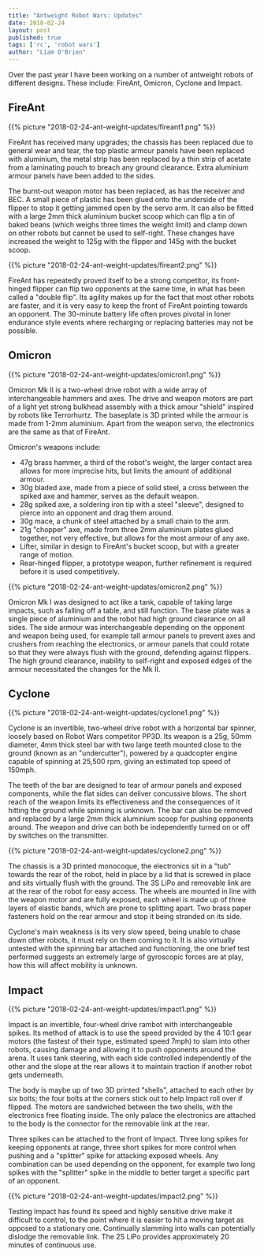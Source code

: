 ```yaml
---
title: "Antweight Robot Wars: Updates"
date: 2018-02-24
layout: post
published: true
tags: ['rc', 'robot wars']
author: "Liam O'Brien"
---
```


Over the past year I have been working on a number of antweight robots of different designs. These include: FireAnt, Omicron, Cyclone and Impact.

## FireAnt

{{% picture "2018-02-24-ant-weight-updates/fireant1.png" %}}

FireAnt has received many upgrades; the chassis has been replaced due to general wear and tear, the top plastic armour panels have been replaced with aluminium, the metal strip has been replaced by a thin strip of acetate from a laminating pouch to breach any ground clearance. Extra aluminium armour panels have been added to the sides.

<!--more-->

The burnt-out weapon motor has been replaced, as has the receiver and BEC. A small piece of plastic has been glued onto the underside of the flipper to stop it getting jammed open by the servo arm. It can also be fitted with a large 2mm thick aluminium bucket scoop which can flip a tin of baked beans (which weighs three times the weight limit) and clamp down on other robots but cannot be used to self-right. These changes have increased the weight to 125g with the flipper and 145g with the bucket scoop.

{{% picture "2018-02-24-ant-weight-updates/fireant2.png" %}}

FireAnt has repeatedly proved itself to be a strong competitor, its front-hinged flipper can flip two opponents at the same time, in what has been called a "double flip". Its agility makes up for the fact that most other robots are faster, and it is very easy to keep the front of FireAnt pointing towards an opponent. The 30-minute battery life often proves pivotal in loner endurance style events where recharging or replacing batteries may not be possible.

## Omicron

{{% picture "2018-02-24-ant-weight-updates/omicron1.png" %}}

Omicron Mk II is a two-wheel drive robot with a wide array of interchangeable hammers and axes. The drive and weapon motors are part of a light yet strong bulkhead assembly with a thick amour "shield" inspired by robots like Terrorhurtz. The baseplate is 3D printed while the armour is made from 1-2mm aluminium. Apart from the weapon servo, the electronics are the same as that of FireAnt.

Omicron's weapons include:

- 47g brass hammer, a third of the robot's weight, the larger contact area allows for more imprecise hits, but limits the amount of additional armour.
- 30g bladed axe, made from a piece of solid steel, a cross between the spiked axe and hammer, serves as the default weapon.
- 28g spiked axe, a soldering iron tip with a steel "sleeve", designed to pierce into an opponent and drag them around.
- 30g mace, a chunk of steel attached by a small chain to the arm.
- 21g "chopper" axe, made from three 2mm aluminium plates glued together, not very effective, but allows for the most armour of any axe.
- Lifter, similar in design to FireAnt's bucket scoop, but with a greater range of motion.
- Rear-hinged flipper, a prototype weapon, further refinement is required before it is used competitively.

{{% picture "2018-02-24-ant-weight-updates/omicron2.png" %}}

Omicron Mk I was designed to act like a tank, capable of taking large impacts, such as falling off a table, and still function. The base plate was a single piece of aluminium and the robot had high ground clearance on all sides. The side armour was interchangeable depending on the opponent and weapon being used, for example tall armour panels to prevent axes and crushers from reaching the electronics, or armour panels that could rotate so that they were always flush with the ground, defending against flippers. The high ground clearance, inability to self-right and exposed edges of the armour necessitated the changes for the Mk II.

## Cyclone

{{% picture "2018-02-24-ant-weight-updates/cyclone1.png" %}}

Cyclone is an invertible, two-wheel drive robot with a horizontal bar spinner, loosely based on Robot Wars competitor PP3D. Its weapon is a 25g, 50mm diameter, 4mm thick steel bar with two large teeth mounted close to the ground (known as an "undercutter"), powered by a quadcopter engine capable of spinning at 25,500 rpm, giving an estimated top speed of 150mph.

The teeth of the bar are designed to tear of armour panels and exposed components, while the flat sides can deliver concussive blows. The short reach of the weapon limits its effectiveness and the consequences of it hitting the ground while spinning is unknown. The bar can also be removed and replaced by a large 2mm thick aluminium scoop for pushing opponents around. The weapon and drive can both be independently turned on or off by switches on the transmitter.

{{% picture "2018-02-24-ant-weight-updates/cyclone2.png" %}}

The chassis is a 3D printed monocoque, the electronics sit in a "tub" towards the rear of the robot, held in place by a lid that is screwed in place and sits virtually flush with the ground. The 3S LiPo and removable link are at the rear of the robot for easy access. The wheels are mounted in line with the weapon motor and are fully exposed, each wheel is made up of three layers of elastic bands, which are prone to splitting apart. Two brass paper fasteners hold on the rear armour and stop it being stranded on its side.

Cyclone's main weakness is its very slow speed, being unable to chase down other robots, it must rely on them coming to it. It is also virtually untested with the spinning bar attached and functioning, the one brief test performed suggests an extremely large of gyroscopic forces are at play, how this will affect mobility is unknown.

## Impact

{{% picture "2018-02-24-ant-weight-updates/impact1.png" %}}

Impact is an invertible, four-wheel drive rambot with interchangeable spikes. Its method of attack is to use the speed provided by the 4 10:1 gear motors (the fastest of their type, estimated speed 7mph) to slam into other robots, causing damage and allowing it to push opponents around the arena. It uses tank steering, with each side controlled independently of the other and the slope at the rear allows it to maintain traction if another robot gets underneath.

The body is maybe up of two 3D printed "shells", attached to each other by six bolts; the four bolts at the corners stick out to help Impact roll over if flipped. The motors are sandwiched between the two shells, with the electronics free floating inside. The only palace the electronics are attached to the body is the connector for the removable link at the rear.

Three spikes can be attached to the front of Impact. Three long spikes for keeping opponents at range, three short spikes for more control when pushing and a "splitter" spike for attacking exposed wheels. Any combination can be used depending on the opponent, for example two long spikes with the "splitter" spike in the middle to better target a specific part of an opponent.

{{% picture "2018-02-24-ant-weight-updates/impact2.png" %}}

Testing Impact has found its speed and highly sensitive drive make it difficult to control, to the point where it is easier to hit a moving target as opposed to a stationary one. Continually slamming into walls can potentially dislodge the removable link. The 2S LiPo provides approximately 20 minutes of continuous use.